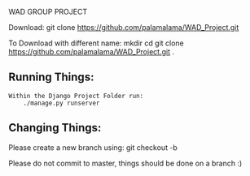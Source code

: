WAD GROUP PROJECT

Download: 
	git clone https://github.com/palamalama/WAD_Project.git

To Download with different name:
	mkdir <YOUR FANCY NAME HERE>
	cd <YOUR FANCY NAME HERE>
	git clone https://github.com/palamalama/WAD_Project.git .

Running Things:
---------------
	Within the Django Project Folder run:
		./manage.py runserver
 
Changing Things:
----------------

Please create a new branch using:
	git checkout -b <Your Branch Name>

Please do not commit to master, things should be done on a branch :)

